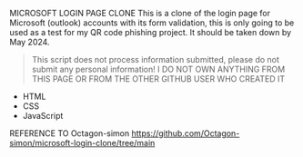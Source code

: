 MICROSOFT LOGIN PAGE CLONE
This is a clone of the login page for Microsoft (outlook) accounts with its form validation, this is only going to be used as a test for my QR code phishing project. It should be taken down by May 2024.
> This script does not process information submitted, please do not submit any personal information!
> I DO NOT OWN ANYTHING FROM THIS PAGE OR FROM THE OTHER GITHUB USER WHO CREATED IT
- HTML
- CSS
- JavaScript
  

REFERENCE TO Octagon-simon
https://github.com/Octagon-simon/microsoft-login-clone/tree/main

